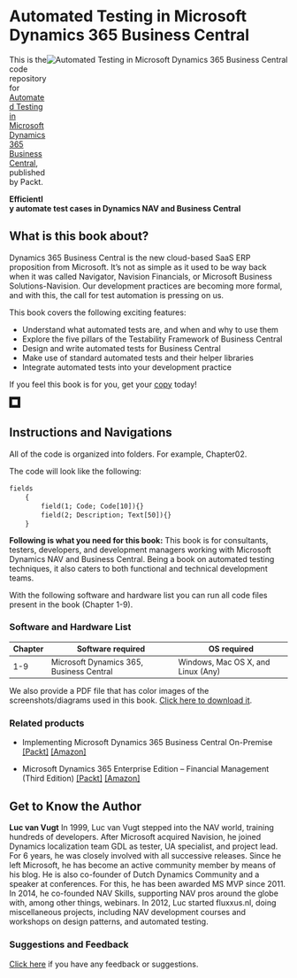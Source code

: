# Automated Testing in Microsoft Dynamics 365 Business Central

<a href="https://prod.packtpub.com/in/automated-testing-in-microsoft-dynamics-365-business-central?utm_source=github&utm_medium=repository&utm_campaign=9781789804935"><img src="https://static.packt-cdn.com/products/9781789804935/cover/smaller" alt="Automated Testing in Microsoft Dynamics 365 Business Central" height="256px" align="right"></a>

This is the code repository for [Automated Testing in Microsoft Dynamics 365 Business Central](https://prod.packtpub.com/in/automated-testing-in-microsoft-dynamics-365-business-central?utm_source=github&utm_medium=repository&utm_campaign=9781789804935), published by Packt.

**Efficiently automate test cases in Dynamics NAV and Business Central**

## What is this book about?
Dynamics 365 Business Central is the new cloud-based SaaS ERP proposition from Microsoft. It’s not as simple as it used to be way back when it was called Navigator, Navision Financials, or Microsoft Business Solutions-Navision. Our development practices are becoming more formal, and with this, the call for test automation is pressing on us.

This book covers the following exciting features: 
* Understand what automated tests are, and when and why to use them
* Explore the five pillars of the Testability Framework of Business Central
* Design and write automated tests for Business Central
* Make use of standard automated tests and their helper libraries
* Integrate automated tests into your development practice

If you feel this book is for you, get your [copy](https://www.amazon.com/dp/1789804930) today!

<a href="https://www.packtpub.com/?utm_source=github&utm_medium=banner&utm_campaign=GitHubBanner"><img src="https://raw.githubusercontent.com/PacktPublishing/GitHub/master/GitHub.png" alt="https://www.packtpub.com/" border="5" /></a>

## Instructions and Navigations
All of the code is organized into folders. For example, Chapter02.

The code will look like the following:
```
fields
    {
        field(1; Code; Code[10]){}
        field(2; Description; Text[50]){}
    }
```

**Following is what you need for this book:**
This book is for consultants, testers, developers, and development managers working with Microsoft Dynamics NAV and Business Central. Being a book on automated testing techniques, it also caters to both functional and technical development teams.

With the following software and hardware list you can run all code files present in the book (Chapter 1-9).

### Software and Hardware List

| Chapter  | Software required                          | OS required                        |
| -------- | -----------------------------------------  | -----------------------------------|
| 1-9      | Microsoft Dynamics 365, Business Central   | Windows, Mac OS X, and Linux (Any) |

We also provide a PDF file that has color images of the screenshots/diagrams used in this book. [Click here to download it](https://www.packtpub.com/sites/default/files/downloads/9781789804935_ColorImages.pdf).


### Related products <Other books you may enjoy>
* Implementing Microsoft Dynamics 365 Business Central On-Premise [[Packt]](https://prod.packtpub.com/in/application-development/implementing-microsoft-dynamics-365-business-central-premise-fourth-edition?utm_source=github&utm_medium=repository&utm_campaign=9781788293778) [[Amazon]](https://www.amazon.com/dp/1789133939)

* Microsoft Dynamics 365 Enterprise Edition – Financial Management (Third Edition) [[Packt]](https://prod.packtpub.com/in/application-development/microsoft-dynamics-365-enterprise-edition-financial-management?utm_source=github&utm_medium=repository&utm_campaign=9781785280009) [[Amazon]](https://www.amazon.com/dp/1788839293)

## Get to Know the Author
**Luc van Vugt**
In 1999, Luc van Vugt stepped into the NAV world, training hundreds of developers. After Microsoft acquired Navision, he joined Dynamics localization team GDL as tester, UA specialist, and project lead. For 6 years, he was closely involved with all successive releases. Since he left Microsoft, he has become an active community member by means of his blog. He is also co-founder of Dutch Dynamics Community and a speaker at conferences. For this, he has been awarded MS MVP since 2011. In 2014, he co-founded NAV Skills, supporting NAV pros around the globe with, among other things, webinars. In 2012, Luc started fluxxus.nl, doing miscellaneous projects, including NAV development courses and workshops on design patterns, and automated testing.


### Suggestions and Feedback
[Click here](https://docs.google.com/forms/d/e/1FAIpQLSdy7dATC6QmEL81FIUuymZ0Wy9vH1jHkvpY57OiMeKGqib_Ow/viewform) if you have any feedback or suggestions.
